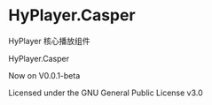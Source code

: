 # HyPlayer.Casper

HyPlayer 核心播放组件

HyPlayer.Casper

Now on V0.0.1-beta

 Licensed under the GNU General Public License v3.0

